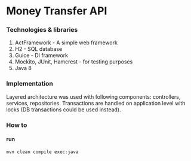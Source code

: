 # Money Transfer API

### Technologies & libraries
1. ActFramework - A simple web framework
2. H2 - SQL database
3. Guice - DI framework
4. Mockito, JUnit, Hamcrest - for testing purposes
5. Java 8

### Implementation

Layered architecture was used with following components: controllers, services, repositories.
Transactions are handled on application level with locks (DB transactions could be used instead).

### How to 

#### run

    mvn clean compile exec:java
